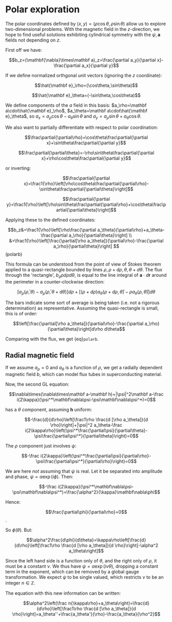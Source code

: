 # Polar exploration

The polar coordinates defined by $(x,y)=(\rho\cos\theta,\rho\sin\theta)$ allow us to explore two-dimensional problems. With the magnetic field in the $z$-direction, we hope to find useful solutions exhibiting cylindrical symmetry with the $\psi,\mathbf a$ fields not depending on $z$.

First off we have:

$$b_z=(\mathbf{\nabla}\times\mathbf a)_z=\frac{\partial a_y}{\partial x}-\frac{\partial a_x}{\partial y}$$

If we define normalized orthgonal unit vectors (ignoring the $z$ coordinate):

$$\hat{\mathbf e}_\rho=(\cos\theta,\sin\theta)$$

$$\hat{\mathbf e}_\theta=(-\sin\theta,\cos\theta)$$

We define components of the $a$ field in this basis: $a_\rho=\mathbf a\cdot\hat{\mathbf e}_\rho$, $a_\theta=\mathbf a\cdot\hat{\mathbf e}_\theta$, so $a_x=a_\rho\cos\theta-a_\theta\sin\theta$ and $a_y=a_\rho\sin\theta+a_\theta\cos\theta$.

We also want to partially differentiate with respect to polar coordination:

$$\frac\partial{\partial\rho}=\cos\theta\frac\partial{\partial x}+\sin\theta\frac\partial{\partial y}$$

$$\frac\partial{\partial\theta}=-\rho\sin\theta\frac\partial{\partial x}+\rho\cos\theta\frac\partial{\partial y}$$

or inverting:

$$\frac\partial{\partial x}=\frac1{\rho}\left[\rho\cos\theta\frac\partial{\partial\rho}-\sin\theta\frac\partial{\partial\theta}\right]$$

$$\frac\partial{\partial y}=\frac1{\rho}\left[\rho\sin\theta\frac\partial{\partial\rho}+\cos\theta\frac\partial{\partial\theta}\right]$$

Applying these to the defined coordinates:

$$b_z&=\frac1{\rho}\left[\rho\frac{\partial a_\theta}{\partial\rho}+a_\theta-\frac{\partial a_\rho}{\partial\theta}\right] \\
&=\frac1{\rho}\left[\frac{\partial[\rho a_\theta]}{\partial\rho}-\frac{\partial a_\rho}{\partial\theta}\right] $$(polarb)

This formula can be understood from the point of view of Stokes theorem applied to a quasi-rectangle bounded by lines $\rho,\rho+d\rho,\theta,\theta+d\theta$. The flux through the 'rectangle', $b_z\rho d\rho d\theta$, is equal to the line integral of $\mathbf a\cdot d\mathbf r$ around the perimeter in a counter-clockwise direction:

$$[a_\rho(\bar\rho,\theta)-a_\rho(\bar\rho,\theta+d\theta)]d\rho+[(\rho+d\rho)a_\theta(\rho+d\rho,\bar\theta)-\rho a_\theta(\rho,\bar\theta)]d\theta$$

The bars indicate some sort of average is being taken (i.e. not a rigorous determination) as representative. Assuming the quasi-rectangle is small, this is of order:

$$\left[\frac{\partial[\rho a_\theta]}{\partial\rho}-\frac{\partial a_\rho}{\partial\theta}\right]d\rho d\theta$$

Comparing with the flux, we get {eq}`polarb`.

## Radial magnetic field

If we assume $a_\rho=0$ and $a_\theta$ is a function of $\rho$, we get a radially dependent magnetic field $b$, which can model flux tubes in superconducting material.

Now, the second GL equation:

$$\nabla\times(\nabla\times\mathbf a-\mathbf h)+|\psi|^2\mathbf a-\frac i{2\kappa}(\psi^*\mathbf\nabla\psi-\psi\mathbf\nabla\psi^*)=0$$

has a $\theta$ component, assuming $\mathbf h$ uniform:

$$-\frac{d}{d\rho}\left[\frac1\rho \frac{d [\rho a_\theta]}{d \rho}\right]+|\psi|^2 a_\theta-\frac i{2\kappa\rho}\left(\psi^*\frac{\partial\psi}{\partial\theta}-\psi\frac{\partial\psi^*}{\partial\theta}\right)=0$$

The $\rho$ component just involves $\psi$:

$$-\frac i{2\kappa}\left(\psi^*\frac{\partial\psi}{\partial\rho}-\psi\frac{\partial\psi^*}{\partial\rho}\right)=0$$

We are here _not_ assuming that $\psi$ is real. Let it be separated into amplitude and phase, $\psi=\alpha\exp(i\phi)$. Then:

$$-\frac i{2\kappa}(\psi^*\mathbf\nabla\psi-\psi\mathbf\nabla\psi^*)=\frac{\alpha^2}{\kappa}\mathbf\nabla\phi$$

Hence:

$$\frac{\partial\phi}{\partial\rho}=0$$.

So $\phi(\theta)$. But:

$$\alpha^2\frac{d\phi}{d\theta}=\kappa\rho\left[\frac{d}{d\rho}\left[\frac1\rho \frac{d [\rho a_\theta]}{d \rho}\right]-\alpha^2 a_\theta\right]$$

Since the left hand side is a function only of $\theta$, and the right only of $\rho$, it must be a constant $\nu$. We thus have $\psi=\alpha\exp(i\nu\theta)$, dropping a constant term in the exponent, which can be removed by a global gauge transformation. We expect $\psi$ to be single valued, which restricts $\nu$ to be an integer $n\in\mathbb Z$.

The equation with this new information can be written:

$$\alpha^2\left(\frac n{\kappa\rho}+a_\theta\right)=\frac{d}{d\rho}\left[\frac1\rho \frac{d [\rho a_\theta]}{d \rho}\right]=a_\theta''+\frac{a_\theta'}{\rho}-\frac{a_\theta}{\rho^2}$$